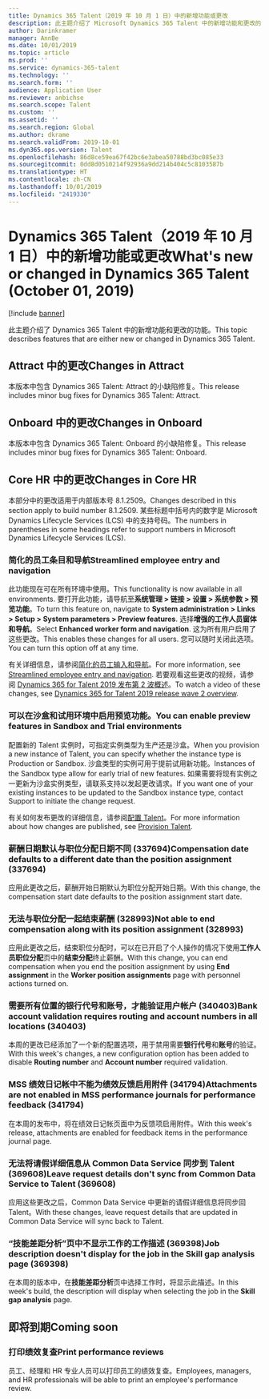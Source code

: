 ```yaml
---
title: Dynamics 365 Talent（2019 年 10 月 1 日）中的新增功能或更改
description: 此主题介绍了 Microsoft Dynamics 365 Talent 中的新增功能和更改的功能。
author: Darinkramer
manager: AnnBe
ms.date: 10/01/2019
ms.topic: article
ms.prod: ''
ms.service: dynamics-365-talent
ms.technology: ''
ms.search.form: ''
audience: Application User
ms.reviewer: anbichse
ms.search.scope: Talent
ms.custom: ''
ms.assetid: ''
ms.search.region: Global
ms.author: dkrame
ms.search.validFrom: 2019-10-01
ms.dyn365.ops.version: Talent
ms.openlocfilehash: 86d8ce59ea67f42bc6e3abea50788bd3bc085e33
ms.sourcegitcommit: 0dd8d0510214f92936a9dd214b404c5c8103587b
ms.translationtype: HT
ms.contentlocale: zh-CN
ms.lasthandoff: 10/01/2019
ms.locfileid: "2419330"
---
```

# <a name="whats-new-or-changed-in-dynamics-365-talent-october-01-2019"></a><span data-ttu-id="5baf8-103">Dynamics 365 Talent（2019 年 10 月 1 日）中的新增功能或更改</span><span class="sxs-lookup"><span data-stu-id="5baf8-103">What's new or changed in Dynamics 365 Talent (October 01, 2019)</span></span>

[!include [banner](includes/banner.md)]

<span data-ttu-id="5baf8-104">此主题介绍了 Dynamics 365 Talent 中的新增功能和更改的功能。</span><span class="sxs-lookup"><span data-stu-id="5baf8-104">This topic describes features that are either new or changed in Dynamics 365 Talent.</span></span>

## <a name="changes-in-attract"></a><span data-ttu-id="5baf8-105">Attract 中的更改</span><span class="sxs-lookup"><span data-stu-id="5baf8-105">Changes in Attract</span></span>

<span data-ttu-id="5baf8-106">本版本中包含 Dynamics 365 Talent: Attract 的小缺陷修复。</span><span class="sxs-lookup"><span data-stu-id="5baf8-106">This release includes minor bug fixes for Dynamics 365 Talent: Attract.</span></span>

## <a name="changes-in-onboard"></a><span data-ttu-id="5baf8-107">Onboard 中的更改</span><span class="sxs-lookup"><span data-stu-id="5baf8-107">Changes in Onboard</span></span>

<span data-ttu-id="5baf8-108">本版本中包含 Dynamics 365 Talent: Onboard 的小缺陷修复。</span><span class="sxs-lookup"><span data-stu-id="5baf8-108">This release includes minor bug fixes for Dynamics 365 Talent: Onboard.</span></span>

## <a name="changes-in-core-hr"></a><span data-ttu-id="5baf8-109">Core HR 中的更改</span><span class="sxs-lookup"><span data-stu-id="5baf8-109">Changes in Core HR</span></span>

<span data-ttu-id="5baf8-110">本部分中的更改适用于内部版本号 8.1.2509。</span><span class="sxs-lookup"><span data-stu-id="5baf8-110">Changes described in this section apply to build number 8.1.2509.</span></span> <span data-ttu-id="5baf8-111">某些标题中括号内的数字是 Microsoft Dynamics Lifecycle Services (LCS) 中的支持号码。</span><span class="sxs-lookup"><span data-stu-id="5baf8-111">The numbers in parentheses in some headings refer to support numbers in Microsoft Dynamics Lifecycle Services (LCS).</span></span>

### <a name="streamlined-employee-entry-and-navigation"></a><span data-ttu-id="5baf8-112">简化的员工条目和导航</span><span class="sxs-lookup"><span data-stu-id="5baf8-112">Streamlined employee entry and navigation</span></span>

<span data-ttu-id="5baf8-113">此功能现在可在所有环境中使用。</span><span class="sxs-lookup"><span data-stu-id="5baf8-113">This functionality is now available in all environments.</span></span> <span data-ttu-id="5baf8-114">要打开此功能，请导航至**系统管理 > 链接 > 设置 > 系统参数 > 预览功能**。</span><span class="sxs-lookup"><span data-stu-id="5baf8-114">To turn this feature on, navigate to **System administration > Links > Setup > System parameters > Preview features**.</span></span> <span data-ttu-id="5baf8-115">选择**增强的工作人员窗体和导航**。</span><span class="sxs-lookup"><span data-stu-id="5baf8-115">Select **Enhanced worker form and navigation**.</span></span> <span data-ttu-id="5baf8-116">这为所有用户启用了这些更改。</span><span class="sxs-lookup"><span data-stu-id="5baf8-116">This enables these changes for all users.</span></span> <span data-ttu-id="5baf8-117">您可以随时关闭此选项。</span><span class="sxs-lookup"><span data-stu-id="5baf8-117">You can turn this option off at any time.</span></span>

<span data-ttu-id="5baf8-118">有关详细信息，请参阅[简化的员工输入和导航](./streamlined-employee-entry.md)。</span><span class="sxs-lookup"><span data-stu-id="5baf8-118">For more information, see [Streamlined employee entry and navigation](./streamlined-employee-entry.md).</span></span> <span data-ttu-id="5baf8-119">若要观看这些更改的视频，请参阅 [Dynamics 365 for Talent 2019 发布第 2 波概述](https://aka.ms/ROGT19RW2ROV)。</span><span class="sxs-lookup"><span data-stu-id="5baf8-119">To watch a video of these changes, see [Dynamics 365 for Talent 2019 release wave 2 overview](https://aka.ms/ROGT19RW2ROV).</span></span>

### <a name="you-can-enable-preview-features-in-sandbox-and-trial-environments"></a><span data-ttu-id="5baf8-120">可以在沙盒和试用环境中启用预览功能。</span><span class="sxs-lookup"><span data-stu-id="5baf8-120">You can enable preview features in Sandbox and Trial environments</span></span>

<span data-ttu-id="5baf8-121">配置新的 Talent 实例时，可指定实例类型为生产还是沙盒。</span><span class="sxs-lookup"><span data-stu-id="5baf8-121">When you provision a new instance of Talent, you can specify whether the instance type is Production or Sandbox.</span></span> <span data-ttu-id="5baf8-122">沙盒类型的实例可用于提前试用新功能。</span><span class="sxs-lookup"><span data-stu-id="5baf8-122">Instances of the Sandbox type allow for early trial of new features.</span></span> <span data-ttu-id="5baf8-123">如果需要将现有实例之一更新为沙盒实例类型，请联系支持以发起更改请求。</span><span class="sxs-lookup"><span data-stu-id="5baf8-123">If you want one of your existing instances to be updated to the Sandbox instance type, contact Support to initiate the change request.</span></span>

<span data-ttu-id="5baf8-124">有关如何发布更改的详细信息，请参阅[配置 Talent](./provisioning-talent.md)。</span><span class="sxs-lookup"><span data-stu-id="5baf8-124">For more information about how changes are published, see [Provision Talent](./provisioning-talent.md).</span></span>

### <a name="compensation-date-defaults-to-a-different-date-than-the-position-assignment-337694"></a><span data-ttu-id="5baf8-125">薪酬日期默认与职位分配日期不同 (337694)</span><span class="sxs-lookup"><span data-stu-id="5baf8-125">Compensation date defaults to a different date than the position assignment (337694)</span></span>

<span data-ttu-id="5baf8-126">应用此更改之后，薪酬开始日期默认为职位分配开始日期。</span><span class="sxs-lookup"><span data-stu-id="5baf8-126">With this change, the compensation start date defaults to the position assignment start date.</span></span>

### <a name="not-able-to-end-compensation-along-with-its-position-assignment-328993"></a><span data-ttu-id="5baf8-127">无法与职位分配一起结束薪酬 (328993)</span><span class="sxs-lookup"><span data-stu-id="5baf8-127">Not able to end compensation along with its position assignment (328993)</span></span>

<span data-ttu-id="5baf8-128">应用此更改之后，结束职位分配时，可以在已开启了个人操作的情况下使用**工作人员职位分配**页中的**结束分配**终止薪酬。</span><span class="sxs-lookup"><span data-stu-id="5baf8-128">With this change, you can end compensation when you end the position assignment by using **End assignment** in the **Worker position assignments** page with personnel actions turned on.</span></span>

### <a name="bank-account-validation-requires-routing-and-account-numbers-in-all-locations-340403"></a><span data-ttu-id="5baf8-129">需要所有位置的银行代号和账号，才能验证用户帐户 (340403)</span><span class="sxs-lookup"><span data-stu-id="5baf8-129">Bank account validation requires routing and account numbers in all locations (340403)</span></span>

<span data-ttu-id="5baf8-130">本周的更改已经添加了一个新的配置选项，用于禁用需要**银行代号**和**账号**的验证。</span><span class="sxs-lookup"><span data-stu-id="5baf8-130">With this week's changes, a new configuration option has been added to disable **Routing number** and **Account number** required validation.</span></span> 

### <a name="attachments-are-not-enabled-in-mss-performance-journals-for-performance-feedback-341794"></a><span data-ttu-id="5baf8-131">MSS 绩效日记帐中不能为绩效反馈启用附件 (341794)</span><span class="sxs-lookup"><span data-stu-id="5baf8-131">Attachments are not enabled in MSS performance journals for performance feedback (341794)</span></span>

<span data-ttu-id="5baf8-132">在本周的发布中，将在绩效日记帐页面中为反馈项启用附件。</span><span class="sxs-lookup"><span data-stu-id="5baf8-132">With this week's release, attachments are enabled for feedback items in the performance journal page.</span></span>

### <a name="leave-request-details-dont-sync-from-common-data-service-to-talent-369608"></a><span data-ttu-id="5baf8-133">无法将请假详细信息从 Common Data Service 同步到 Talent (369608)</span><span class="sxs-lookup"><span data-stu-id="5baf8-133">Leave request details don't sync from Common Data Service to Talent (369608)</span></span>

<span data-ttu-id="5baf8-134">应用这些更改之后，Common Data Service 中更新的请假详细信息将同步回 Talent。</span><span class="sxs-lookup"><span data-stu-id="5baf8-134">With these changes, leave request details that are updated in Common Data Service will sync back to Talent.</span></span>

### <a name="job-description-doesnt-display-for-the-job-in-the-skill-gap-analysis-page-369398"></a><span data-ttu-id="5baf8-135">“技能差距分析”页中不显示工作的工作描述 (369398)</span><span class="sxs-lookup"><span data-stu-id="5baf8-135">Job description doesn't display for the job in the Skill gap analysis page (369398)</span></span>

<span data-ttu-id="5baf8-136">在本周的版本中，在**技能差距分析**页中选择工作时，将显示此描述。</span><span class="sxs-lookup"><span data-stu-id="5baf8-136">In this week's build, the description will display when selecting the job in the **Skill gap analysis** page.</span></span>

## <a name="coming-soon"></a><span data-ttu-id="5baf8-137">即将到期</span><span class="sxs-lookup"><span data-stu-id="5baf8-137">Coming soon</span></span>

### <a name="print-performance-reviews"></a><span data-ttu-id="5baf8-138">打印绩效复查</span><span class="sxs-lookup"><span data-stu-id="5baf8-138">Print performance reviews</span></span>

<span data-ttu-id="5baf8-139">员工、经理和 HR 专业人员可以打印员工的绩效复查。</span><span class="sxs-lookup"><span data-stu-id="5baf8-139">Employees, managers, and HR professionals will be able to print an employee's performance review.</span></span>
